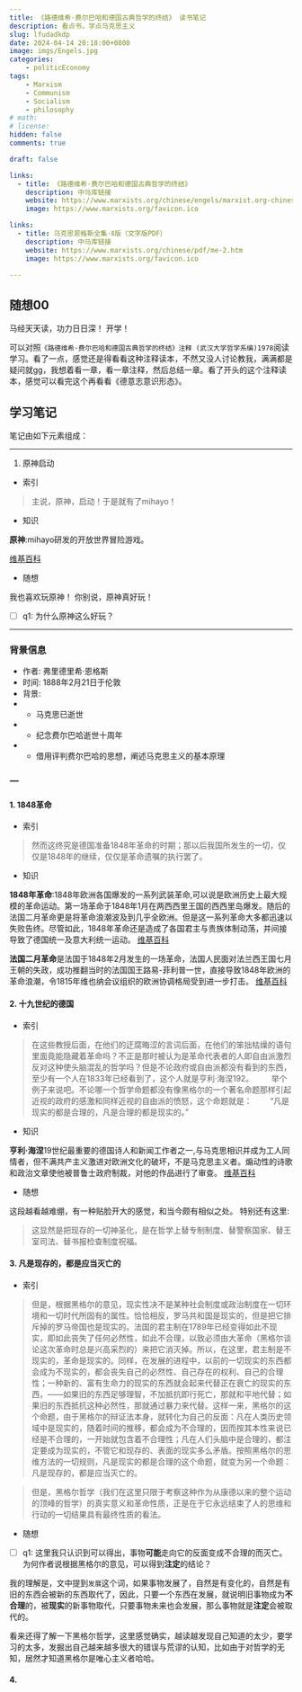 ```yaml
---
title: 《路德维希·费尔巴哈和德国古典哲学的终结》 读书笔记
description: 看点书，学点马克思主义
slug: lfudadkdp
date: 2024-04-14 20:18:00+0800
image: imgs/Engels.jpg
categories:
    - politicEconomy
tags:
    - Marxism
    - Communism
    - Socialism
    - philosophy
# math: 
# license: 
hidden: false
comments: true

draft: false

links:
  - title: 《路德维希·费尔巴哈和德国古典哲学的终结》
    description: 中马库链接 
    website: https://www.marxists.org/chinese/engels/marxist.org-chinese-engels-1888.htm
    image: https://www.marxists.org/favicon.ico

links:
  - title: 马克思恩格斯全集·Ⅱ版（文字版PDF）
    description: 中马库链接 
    website: https://www.marxists.org/chinese/pdf/me-2.htm
    image: https://www.marxists.org/favicon.ico

---
```


## 随想00

马经天天读，功力日日深！
开学！

可以对照`《路德维希·费尔巴哈和德国古典哲学的终结》注释 (武汉大学哲学系编)1978`阅读学习。看了一点，感觉还是得看看这种注释读本，不然又没人讨论教我，满满都是疑问就gg，我想着看一章，看一章注释，然后总结一章。看了开头的这个注释读本，感觉可以看完这个再看看《德意志意识形态》。

## 学习笔记

笔记由如下元素组成：

- - -

1. 原神启动

- 索引

>主说，原神，启动！于是就有了mihayo！

- 知识

**原神**:mihayo研发的开放世界冒险游戏。 

[维基百科](https://zh.wikipedia.org/wiki/原神)

- 随想

我也喜欢玩原神！
你别说，原神真好玩！

- [ ] q1: 为什么原神这么好玩？

- - - 

### 背景信息

- 作者: 弗里德里希·恩格斯
- 时间: 1888年2月21日于伦敦
- 背景: 
- - 马克思已逝世
- - 纪念费尔巴哈逝世十周年
- - 借用评判费尔巴哈的思想，阐述马克思主义的基本原理

### 一

#### 1. 1848革命

- 索引



>然而这终究是德国准备1848年革命的时期；那以后我国所发生的一切，仅仅是1848年的继续，仅仅是革命遗嘱的执行罢了。 


- 知识

**1848年革命**:1848年欧洲各国爆发的一系列武装革命,可以说是欧洲历史上最大规模的革命运动。第一场革命于1848年1月在两西西里王国的西西里岛爆发。随后的法国二月革命更是将革命浪潮波及到几乎全欧洲。但是这一系列革命大多都迅速以失败告终。尽管如此，1848年革命还是造成了各国君主与贵族体制动荡，并间接导致了德国统一及意大利统一运动。 
[维基百科](https://zh.wikipedia.org/wiki/1848年革命)

**法国二月革命**是法国于1848年2月发生的一场革命，法国人民面对法兰西王国七月王朝的失政，成功推翻当时的法国国王路易-菲利普一世，直接导致1848年欧洲的革命浪潮，令1815年维也纳会议组织的欧洲协调格局受到进一步打击。 
[维基百科](https://zh.wikipedia.org/wiki/法国二月革命)


#### 2. 十九世纪的德国

- 索引

>在这些教授后面，在他们的迂腐晦涩的言词后面，在他们的笨拙枯燥的语句里面竟能隐藏着革命吗？不正是那时被认为是革命代表者的人即自由派激烈反对这种使头脑混乱的哲学吗？但是不论政府或自由派都没有看到的东西，至少有一个人在1833年已经看到了，这个人就是亨利·海涅192。
　　举个例子来说吧。不论哪一个哲学命题都没有像黑格尔的一个著名命题那样引起近视的政府的感激和同样近视的自由派的愤怒，这个命题就是：
    　　“凡是现实的都是合理的，凡是合理的都是现实的。” 

- 知识

**亨利·海涅**19世纪最重要的德国诗人和新闻工作者之一,与马克思相识并成为工人同情者，但不满共产主义激进对欧洲文化的破坏，不是马克思主义者。煽动性的诗歌和政治文章使他被普鲁士政府制裁，对他的作品进行了审查。
[维基百科](https://zh.wikipedia.org/wiki/海因里希·海涅)

- 随想

这段越看越难绷，有一种贴脸开大的感觉，和当今颇有相似之处。
特别还有这里:

>这显然是把现存的一切神圣化，是在哲学上替专制制度、替警察国家、替王室司法、替书报检查制度祝福。

#### 3. 凡是现存的，都是应当灭亡的

- 索引

>但是，根据黑格尔的意见，现实性决不是某种社会制度或政治制度在一切环境和一切时代所固有的属性。恰恰相反，罗马共和国是现实的，但是把它排斥掉的罗马帝国也是现实的。法国的君主制在1789年已经变得如此不现实，即如此丧失了任何必然性，如此不合理，以致必须由大革命（黑格尔谈论这次革命时总是兴高采烈的）来把它消灭掉。所以，在这里，君主制是不现实的，革命是现实的。同样，在发展的进程中，以前的一切现实的东西都会成为不现实的，都会丧失自己的必然性、自己存在的权利、自己的合理性；一种新的、富有生命力的现实的东西就会起来代替正在衰亡的现实的东西，——如果旧的东西足够理智，不加抵抗即行死亡，那就和平地代替；如果旧的东西抵抗这种必然性，那就通过暴力来代替。这样一来，黑格尔的这个命题，由于黑格尔的辩证法本身，就转化为自己的反面：凡在人类历史领域中是现实的，随着时间的推移，都会成为不合理的，因而按其本性来说已经是不合理的，一开始就包含着不合理性；凡在人们头脑中是合理的，都注定要成为现实的，不管它和现存的、表面的现实多么矛盾。按照黑格尔的思维方法的一切规则，凡是现实的都是合理的这个命题，就变为另一个命题：凡是现存的，都是应当灭亡的。

>但是，黑格尔哲学（我们在这里只限于考察这种作为从康德以来的整个运动的顶峰的哲学）的真实意义和革命性质，正是在于它永远结束了人的思维和行动的一切结果具有最终性质的看法。

- 随想

- [ ] q1: 这里我只认识到可以得出，事物**可能**走向它的反面变成不合理的而灭亡。为何作者说根据黑格尔的意见，可以得到**注定**的结论？

我的理解是，文中提到`发展`这个词，如果事物发展了，自然是有变化的，自然是有旧的东西会被新的东西取代了，因此，只要一个东西在发展，就说明旧事物成为**不合理**的，被**现实**的新事物取代，只要事物未来也会发展，那么事物就是**注定**会被取代的。

看来还得了解一下黑格尔哲学，这里感觉确实，越读越发现自己知道的太少，要学习的太多，发掘出自己越来越多很大的错误与荒谬的认知，比如由于对哲学的无知，居然才知道黑格尔是唯心主义者哈哈。

#### 4.












